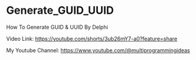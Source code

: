 # Generate_GUID_UUID
How To Generate GUID &amp; UUID By Delphi

Video Link:
https://youtube.com/shorts/3ub26mY7-a0?feature=share

My Youtube Channel:
https://www.youtube.com/@multiprogrammingideas
